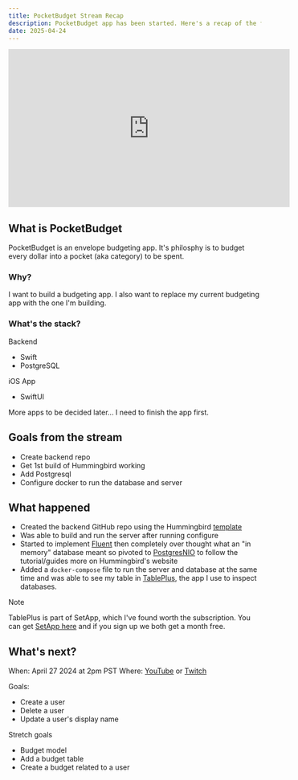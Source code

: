 ```yaml
---
title: PocketBudget Stream Recap
description: PocketBudget app has been started. Here's a recap of the first stream.
date: 2025-04-24
---
```


<iframe width="560" height="315" src="https://www.youtube.com/embed/sfkcgzpVoNE?si=SEsF7gJ9sMMG2Hr9" title="YouTube video player" frameborder="0" allow="accelerometer; autoplay; clipboard-write; encrypted-media; gyroscope; picture-in-picture; web-share" referrerpolicy="strict-origin-when-cross-origin" allowfullscreen></iframe>

## What is PocketBudget

PocketBudget is an envelope budgeting app. It's philosphy is to budget every dollar into a pocket (aka category) to be spent.

### Why?

I want to build a budgeting app. I also want to replace my current budgeting app with the one I'm building.

### What's the stack?

Backend

- Swift
- PostgreSQL

iOS App

- SwiftUI

More apps to be decided later... I need to finish the app first.

## Goals from the stream

- Create backend repo
- Get 1st build of Hummingbird working
- Add Postgresql
- Configure docker to run the database and server

## What happened

- Created the backend GitHub repo using the Hummingbird [template](https://github.com/hummingbird-project/template) 
- Was able to build and run the server after running configure
- Started to implement [Fluent](https://github.com/vapor/fluent) then completely over thought what an "in memory" database meant so pivoted to [PostgresNIO](https://github.com/vapor/postgres-nio) to follow the tutorial/guides more on Hummingbird's website
- Added a `docker-compose` file to run the server and database at the same time and was able to see my table in [TablePlus](https://tableplus.com/), the app I use to inspect databases.

> [!NOTE]
>
> TablePlus is part of SetApp, which I've found worth the subscription. You can get [SetApp here](https://lnk.heyjay.coffee/setapp) and if you sign up we both get a month free.

## What's next?

When: April 27 2024 at 2pm PST
Where: [YouTube](https://youtube.com/live/IBWIWOzYGFQ?feature=share) or [Twitch](https://lnk.heyjay.coffee/twitch) 

Goals:

- Create a user
- Delete a user
- Update a user's display name

Stretch goals

- Budget model 
- Add a budget table
- Create a budget related to a user
